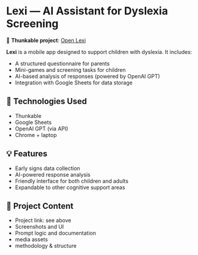 # Lexi — AI Assistant for Dyslexia Screening

🔗 **Thunkable project**: [Open Lexi]( https://x.thunkable.com/projectPage/67af23b64014e0be77135f4a )

**Lexi** is a mobile app designed to support children with dyslexia. It includes:
- A structured questionnaire for parents
- Mini-games and screening tasks for children
- AI-based analysis of responses (powered by OpenAI GPT)
- Integration with Google Sheets for data storage

## 🔧 Technologies Used
- Thunkable
- Google Sheets
- OpenAI GPT (via API)
- Chrome + laptop

## 💡 Features
- Early signs data collection
- AI-powered response analysis
- Friendly interface for both children and adults
- Expandable to other cognitive support areas

## 📁 Project Content
- Project link: see above
- Screenshots and UI
- Prompt logic and documentation
- media assets
- methodology & structure

